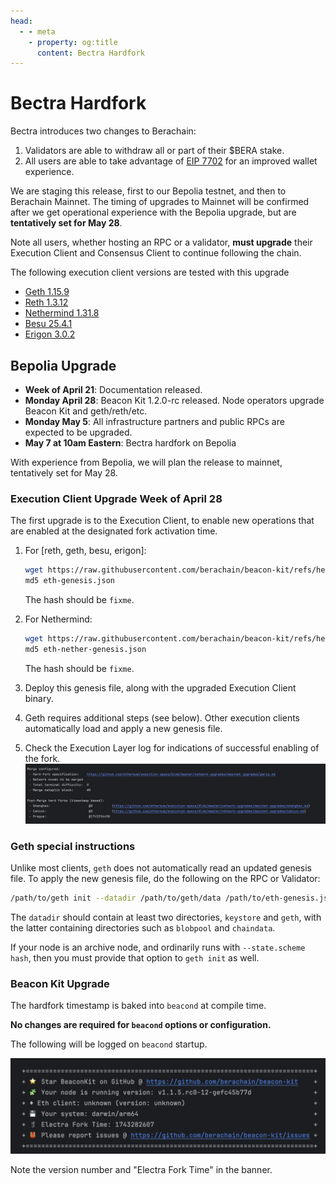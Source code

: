 ```yaml
---
head:
  - - meta
    - property: og:title
      content: Bectra Hardfork
---
```


# Bectra Hardfork

Bectra introduces two changes to Berachain:

1. Validators are able to withdraw all or part of their $BERA stake.
2. All users are able to take advantage of [EIP 7702](https://github.com/ethereum/EIPs/blob/master/EIPS/eip-7702.md) for an improved wallet experience.

We are staging this release, first to our Bepolia testnet, and then to Berachain Mainnet.
The timing of upgrades to Mainnet will be confirmed after we get operational experience with the Bepolia upgrade, but are **tentatively set for May 28**.

Note all users, whether hosting an RPC or a validator, **must upgrade** their Execution Client and Consensus Client to continue following the chain.

The following execution client versions are tested with this upgrade

- [Geth 1.15.9](https://github.com/ethereum/go-ethereum/releases/tag/v1.15.9)
- [Reth 1.3.12](https://github.com/paradigmxyz/reth/releases/tag/v1.3.12)
- [Nethermind 1.31.8](https://github.com/NethermindEth/nethermind/releases/tag/1.31.8)
- [Besu 25.4.1](https://github.com/hyperledger/besu/releases/tag/25.4.1)
- [Erigon 3.0.2](https://github.com/erigontech/erigon/releases/tag/v3.0.2)

## Bepolia Upgrade

- **Week of April 21**: Documentation released.
- **Monday April 28**: Beacon Kit 1.2.0-rc released. Node operators upgrade Beacon Kit and geth/reth/etc.
- **Monday May 5**: All infrastructure partners and public RPCs are expected to be upgraded.
- **May 7 at 10am Eastern**: Bectra hardfork on Bepolia

With experience from Bepolia, we will plan the release to mainnet, tentatively set for May 28.

### Execution Client Upgrade Week of April 28

The first upgrade is to the Execution Client, to enable new operations that are enabled at the designated fork activation time.

1. For [reth, geth, besu, erigon]:

   ```bash
   wget https://raw.githubusercontent.com/berachain/beacon-kit/refs/heads/main/testing/networks/80069/eth-genesis.json
   md5 eth-genesis.json
   ```

   The hash should be `fixme`.

2. For Nethermind:

   ```bash
   wget https://raw.githubusercontent.com/berachain/beacon-kit/refs/heads/main/testing/networks/80069/eth-nether-genesis.json
   md5 eth-nether-genesis.json
   ```

   The hash should be `fixme`.

3. Deploy this genesis file, along with the upgraded Execution Client binary.

4. Geth requires additional steps (see below). Other execution clients automatically load and apply a new genesis file.

5. Check the Execution Layer log for indications of successful enabling of the fork.  
   ![Geth Startup Banner fixme refresh](assets/geth-banner.png)

### Geth special instructions

Unlike most clients, `geth` does not automatically read an updated genesis file. To apply the new genesis file, do the following on the RPC or Validator:

```bash
/path/to/geth init --datadir /path/to/geth/data /path/to/eth-genesis.json
```

The `datadir` should contain at least two directories, `keystore` and `geth`, with the latter containing directories such as `blobpool` and `chaindata`.

If your node is an archive node, and ordinarily runs with `--state.scheme hash`, then you must provide that option to `geth init` as well.

### Beacon Kit Upgrade

The hardfork timestamp is baked into `beacond` at compile time.

**No changes are required for `beacond` options or configuration.**

The following will be logged on `beacond` startup.

![Beacon Kit Hard Fork fixme replace](assets/beacond-banner.png)

Note the version number and "Electra Fork Time" in the banner.
